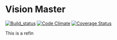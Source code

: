 Vision Master
===============
[![Build_status](https://travis-ci.org/xiawaiting/vision-master.svg?branch=master)](https://travis-ci.org/xiawaiting/vision-master) [![Code Climate](https://codeclimate.com/github/xiawaiting/vision-master/badges/gpa.svg)](https://codeclimate.com/github/xiawaiting/vision-master) [![Coverage Status](https://coveralls.io/repos/xiawaiting/vision-master/badge.svg)](https://coveralls.io/r/xiawaiting/vision-master)  

 This is a refin